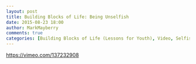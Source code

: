 ```yaml
---
layout: post
title: Building Blocks of Life: Being Unselfish
date: 2015-08-23 18:00
author: MarkMayberry
comments: true
categories: [Building Blocks of Life (Lessons for Youth), Video, Selfishness, Unselfish]
---
```

https://vimeo.com/137232908
